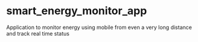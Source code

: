 # smart_energy_monitor_app
Application to monitor energy using mobile from even a very long distance and track real time status

